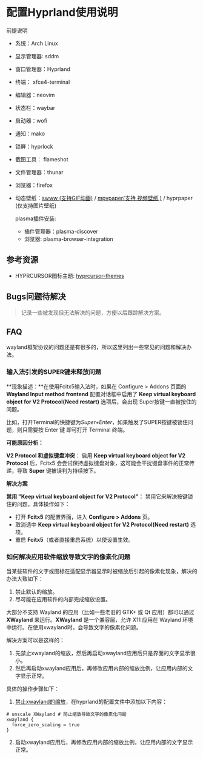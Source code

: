 # 配置Hyprland使用说明

前提说明
- 系统：Arch Linux
- 显示管理器: sddm
- 窗口管理器：Hyprland
- 终端： xfce4-terminal
- 编辑器：neovim
- 状态栏：waybar
- 启动器：wofi
- 通知：mako
- 锁屏：hyprlock
- 截图工具： flameshot
- 文件管理器：thunar
- 浏览器：firefox
- 动态壁纸：[swww (支持GIF动画)](https://github.com/LGFae/swww) / [mpvpaper(支持 视频壁纸 )](https://github.com/GhostNaN/mpvpaper) / hyprpaper (仅支持图片壁纸)

  plasma插件安装:
  - 插件管理器：plasma-discover
  - 浏览器: plasma-browser-integration


## 参考资源

- HYPRCURSOR图标主题: [hyprcursor-themes](https://sakshatshinde.github.io/hyprcursor-themes/)


## Bugs问题待解决
>记录一些被发现但无法解决的问题，方便以后跟踪解决方案。




## FAQ

wayland框架协议的问题还是有很多的，所以这里列出一些常见的问题和解决办法。


### 输入法引发的SUPER键未释放问题

**现象描述：**在使用Fcitx5输入法时，如果在 Configure > Addons 页面的 **Wayland Input method frontend** 配置对话框中启用了 **Keep virtual keyboard object for V2 Protocol(Need restart)** 选项后，会出现 Super按键一直被按住的问题。

比如，打开Terminal的快捷键为*Super+Enter*，如果触发了SUPER按键被锁住问题，则只需要按 Enter 键 即可打开 Terminal 终端。

**可能原因分析：**

**V2 Protocol 和虚拟键盘冲突**： 启用 **Keep virtual keyboard object for V2 Protocol** 后，Fcitx5 会尝试保持虚拟键盘对象，这可能会干扰键盘事件的正常传递，导致 **Super** 键被误判为持续按下。



**解决方案**

**禁用 "Keep virtual keyboard object for V2 Protocol"**： 禁用它来解决按键锁住的问题，具体操作如下：

- 打开 **Fcitx5** 的配置界面，进入 **Configure > Addons** 页。
- 取消选中 **Keep virtual keyboard object for V2 Protocol(Need restart)** 选项。
- 重启 **Fcitx5**（或者直接重启系统）以使设置生效。



### 如何解决应用软件缩放导致文字的像素化问题

当某些软件的文字或图标在适配显示器显示时被缩放后引起的像素化现象，解决的办法大致如下：

1. 禁止默认的缩放。
2. 尽可能在应用软件的内部完成缩放设置。



大部分不支持 Wayland 的应用（比如一些老旧的 GTK+ 或 Qt 应用）都可以通过 **XWayland** 来运行。**XWayland** 是一个兼容层，允许 X11 应用在 Wayland 环境中运行。在使用xwayland时，会导致文字的像素化问题。

解决方案可以是这样的：
1. 先禁止xwayland的缩放，然后再启动xwayland应用后只是界面的文字显示很小。
2. 然后再启动xwayland应用后，再修改应用内部的缩放比例，让应用内部的文字显示正常。

具体的操作步骤如下：
1. [禁止xwayland的缩放](https://wiki.hyprland.org/Configuring/XWayland/)，在hyprland的配置文件中添加以下内容：
  ```
  # unscale XWayland # 防止缩放导致文字的像素化问题
  xwayland {
    force_zero_scaling = true
  }
  ```
2. 启动xwayland应用后，再修改应用内部的缩放比例，让应用内部的文字显示正常。

